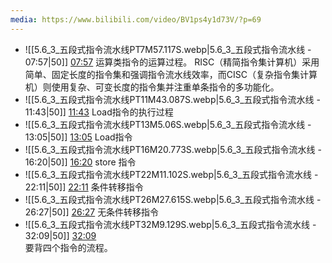 ```yaml
---
media: https://www.bilibili.com/video/BV1ps4y1d73V/?p=69
---
```


- ![[5.6_3_五段式指令流水线PT7M57.117S.webp|5.6_3_五段式指令流水线 - 07:57|50]] [07:57](https://www.bilibili.com/video/BV1ps4y1d73V/?p=69&t=477.116662#t=07:57.12)  运算类指令的运算过程。
RISC（精简指令集计算机）采用简单、固定长度的指令集和强调指令流水线效率，而CISC（复杂指令集计算机）则使用复杂、可变长度的指令集并注重单条指令的多功能化。
- ![[5.6_3_五段式指令流水线PT11M43.087S.webp|5.6_3_五段式指令流水线 - 11:43|50]] [11:43](https://www.bilibili.com/video/BV1ps4y1d73V/?p=69&t=703.087082#t=11:43.09) Load指令的执行过程
- ![[5.6_3_五段式指令流水线PT13M5.06S.webp|5.6_3_五段式指令流水线 - 13:05|50]] [13:05](https://www.bilibili.com/video/BV1ps4y1d73V/?p=69&t=785.059548#t=13:05.06) Load指令
- ![[5.6_3_五段式指令流水线PT16M20.773S.webp|5.6_3_五段式指令流水线 - 16:20|50]] [16:20](https://www.bilibili.com/video/BV1ps4y1d73V/?p=69&t=980.773329#t=16:20.77) store 指令
- ![[5.6_3_五段式指令流水线PT22M11.102S.webp|5.6_3_五段式指令流水线 - 22:11|50]] [22:11](https://www.bilibili.com/video/BV1ps4y1d73V/?p=69&t=1331.101807#t=22:11.10) 条件转移指令
- ![[5.6_3_五段式指令流水线PT26M27.615S.webp|5.6_3_五段式指令流水线 - 26:27|50]] [26:27](https://www.bilibili.com/video/BV1ps4y1d73V/?p=69&t=1587.615177#t=26:27.62) 无条件转移指令
- ![[5.6_3_五段式指令流水线PT32M9.129S.webp|5.6_3_五段式指令流水线 - 32:09|50]] [32:09](https://www.bilibili.com/video/BV1ps4y1d73V/?p=69&t=1929.128643#t=32:09.13)  
要背四个指令的流程。